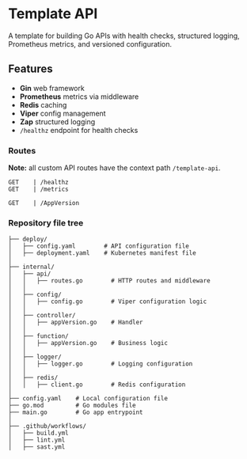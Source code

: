 # Template API

A template for building Go APIs with health checks, structured logging, Prometheus metrics, and versioned configuration.

## Features

- **Gin** web framework
- **Prometheus** metrics via middleware
- **Redis** caching
- **Viper** config management
- **Zap** structured logging
- `/healthz` endpoint for health checks

### Routes

**Note:** all custom API routes have the context path `/template-api`.

```
GET    | /healthz
GET    | /metrics

GET    | /AppVersion
```

### Repository file tree

```
├── deploy/
│   ├── config.yaml        # API configuration file
│   ├── deployment.yaml    # Kubernetes manifest file
│
├── internal/
│   ├── api/
│   │   ├── routes.go        # HTTP routes and middleware
│   │
│   ├── config/
│   │   ├── config.go        # Viper configuration logic
│   │
│   ├── controller/
│   │   ├── appVersion.go    # Handler
│   │
│   ├── function/
│   │   ├── appVersion.go    # Business logic
│   │
│   ├── logger/
│   │   ├── logger.go        # Logging configuration
│   │
│   ├── redis/
│   │   ├── client.go        # Redis configuration
│
├── config.yaml    # Local configuration file
├── go.mod         # Go modules file
├── main.go        # Go app entrypoint
│
├── .github/workflows/
│   ├── build.yml
│   ├── lint.yml
│   ├── sast.yml
```
